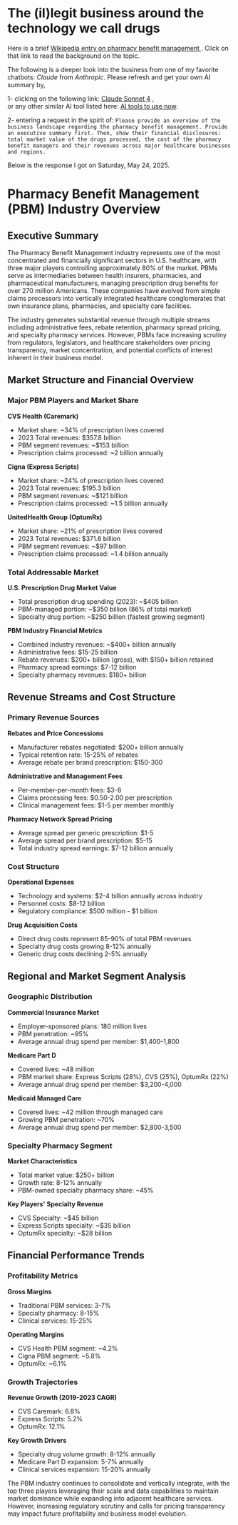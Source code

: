 The (il)legit business around the technology we call drugs
====

Here is a brief [Wikipedia entry on pharmacy benefit management
](https://en.wikipedia.org/wiki/Pharmacy_benefit_management). Click on that link to read the background on the topic.

The following is a deeper look into the business from one of my favorite chatbots: *Claude* from *Anthropic*. Please refresh and get your own AI summary by,

1- clicking on the following link:
[Claude Sonnet 4](https://claude.ai/referral/JBqT2pIBYw) ,    
or any other similar AI tool listed here: [AI tools to use now](https://docs.google.com/document/d/1hMF1QJjZpHB-Hhy8A389WobOxIMqapkeqakC8Kl41nk).

2- entering a request in the spirit of: 
`Please provide an overview of the business landscape regarding the pharmacy benefit management. Provide an executive summary first. Then, show their financial disclosures: total market value of the drugs processed, the cost of the pharmacy benefit managers and their revenues across major healthcare businesses and regions.` 

Below is the response I got on Saturday, May 24, 2025.

# Pharmacy Benefit Management (PBM) Industry Overview

## Executive Summary

The Pharmacy Benefit Management industry represents one of the most concentrated and financially significant sectors in U.S. healthcare, with three major players controlling approximately 80% of the market. PBMs serve as intermediaries between health insurers, pharmacies, and pharmaceutical manufacturers, managing prescription drug benefits for over 270 million Americans. These companies have evolved from simple claims processors into vertically integrated healthcare conglomerates that own insurance plans, pharmacies, and specialty care facilities.

The industry generates substantial revenue through multiple streams including administrative fees, rebate retention, pharmacy spread pricing, and specialty pharmacy services. However, PBMs face increasing scrutiny from regulators, legislators, and healthcare stakeholders over pricing transparency, market concentration, and potential conflicts of interest inherent in their business model.

## Market Structure and Financial Overview

### Major PBM Players and Market Share

**CVS Health (Caremark)**
- Market share: ~34% of prescription lives covered
- 2023 Total revenues: $357.8 billion
- PBM segment revenues: ~$153 billion
- Prescription claims processed: ~2 billion annually

**Cigna (Express Scripts)**  
- Market share: ~24% of prescription lives covered
- 2023 Total revenues: $195.3 billion
- PBM segment revenues: ~$121 billion
- Prescription claims processed: ~1.5 billion annually

**UnitedHealth Group (OptumRx)**
- Market share: ~21% of prescription lives covered  
- 2023 Total revenues: $371.6 billion
- PBM segment revenues: ~$97 billion
- Prescription claims processed: ~1.4 billion annually

### Total Addressable Market

**U.S. Prescription Drug Market Value**
- Total prescription drug spending (2023): ~$405 billion
- PBM-managed portion: ~$350 billion (86% of total market)
- Specialty drug portion: ~$250 billion (fastest growing segment)

**PBM Industry Financial Metrics**
- Combined industry revenues: ~$400+ billion annually
- Administrative fees: $15-25 billion
- Rebate revenues: $200+ billion (gross), with $150+ billion retained
- Pharmacy spread earnings: $7-12 billion
- Specialty pharmacy revenues: $180+ billion

## Revenue Streams and Cost Structure

### Primary Revenue Sources

**Rebates and Price Concessions**
- Manufacturer rebates negotiated: $200+ billion annually
- Typical retention rate: 15-25% of rebates
- Average rebate per brand prescription: $150-300

**Administrative and Management Fees**
- Per-member-per-month fees: $3-8
- Claims processing fees: $0.50-2.00 per prescription
- Clinical management fees: $1-5 per member monthly

**Pharmacy Network Spread Pricing**
- Average spread per generic prescription: $1-5
- Average spread per brand prescription: $5-15
- Total industry spread earnings: $7-12 billion annually

### Cost Structure

**Operational Expenses**
- Technology and systems: $2-4 billion annually across industry
- Personnel costs: $8-12 billion
- Regulatory compliance: $500 million - $1 billion

**Drug Acquisition Costs**
- Direct drug costs represent 85-90% of total PBM revenues
- Specialty drug costs growing 8-12% annually
- Generic drug costs declining 2-5% annually

## Regional and Market Segment Analysis

### Geographic Distribution

**Commercial Insurance Market**
- Employer-sponsored plans: 180 million lives
- PBM penetration: ~95%
- Average annual drug spend per member: $1,400-1,800

**Medicare Part D**
- Covered lives: ~48 million
- PBM market share: Express Scripts (28%), CVS (25%), OptumRx (22%)
- Average annual drug spend per member: $3,200-4,000

**Medicaid Managed Care**
- Covered lives: ~42 million through managed care
- Growing PBM penetration: ~70%
- Average annual drug spend per member: $2,800-3,500

### Specialty Pharmacy Segment

**Market Characteristics**
- Total market value: $250+ billion
- Growth rate: 8-12% annually
- PBM-owned specialty pharmacy share: ~45%

**Key Players' Specialty Revenue**
- CVS Specialty: ~$45 billion
- Express Scripts specialty: ~$35 billion  
- OptumRx specialty: ~$28 billion

## Financial Performance Trends

### Profitability Metrics

**Gross Margins**
- Traditional PBM services: 3-7%
- Specialty pharmacy: 8-15%
- Clinical services: 15-25%

**Operating Margins**
- CVS Health PBM segment: ~4.2%
- Cigna PBM segment: ~5.8%
- OptumRx: ~6.1%

### Growth Trajectories

**Revenue Growth (2019-2023 CAGR)**
- CVS Caremark: 6.8%
- Express Scripts: 5.2%
- OptumRx: 12.1%

**Key Growth Drivers**
- Specialty drug volume growth: 8-12% annually
- Medicare Part D expansion: 5-7% annually
- Clinical services expansion: 15-20% annually

The PBM industry continues to consolidate and vertically integrate, with the top three players leveraging their scale and data capabilities to maintain market dominance while expanding into adjacent healthcare services. However, increasing regulatory scrutiny and calls for pricing transparency may impact future profitability and business model evolution.